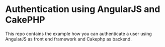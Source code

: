 # Authentication using AngularJS and CakePHP

This repo contains the example how you can authenticate a user using AngularJS as front end framework and Cakephp as backend.
